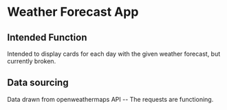 # Weather Forecast App

## Intended Function
Intended to display cards for each day with the given weather forecast, but currently broken.

## Data sourcing
Data drawn from openweathermaps API -- The requests are functioning.